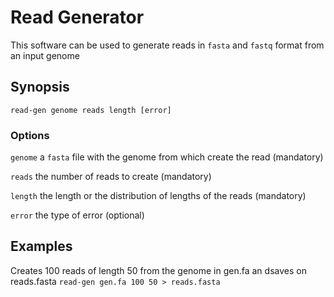 # Read Generator
This software can be used to generate reads in ``fasta`` and ``fastq`` format
from an input genome

## Synopsis
``read-gen genome reads length [error]``
### Options
``genome`` a ``fasta`` file with the genome from which create the read (mandatory)

``reads`` the number of reads to create (mandatory)

``length`` the length or the distribution of lengths of the reads (mandatory)

``error`` the type of error (optional)

## Examples

Creates 100 reads of length 50 from the genome in gen.fa an dsaves on reads.fasta
``read-gen gen.fa 100 50 > reads.fasta``